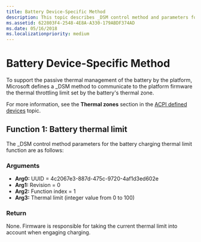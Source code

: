 ```yaml
---
title: Battery Device-Specific Method
description: This topic describes _DSM control method and parameters for passive thermal battery management.
ms.assetid: 622803F4-2548-4E8A-A330-179ABDF374AD
ms.date: 05/16/2018
ms.localizationpriority: medium
---
```


# Battery Device-Specific Method


To support the passive thermal management of the battery by the platform, Microsoft defines a \_DSM method to communicate to the platform firmware the thermal throttling limit set by the battery's thermal zone.

For more information, see the **Thermal zones** section in the [ACPI defined devices](acpi-defined-devices.md#thermal) topic.

## Function 1: Battery thermal limit


The \_DSM control method parameters for the battery charging thermal limit function are as follows:

### Arguments

-   **Arg0:** UUID = 4c2067e3-887d-475c-9720-4af1d3ed602e
-   **Arg1:** Revision = 0
-   **Arg2:** Function index = 1
-   **Arg3:** Thermal limit (integer value from 0 to 100)

### Return

None. Firmware is responsible for taking the current thermal limit into account when engaging charging.
 

 





